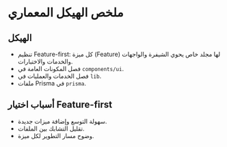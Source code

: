 # ملخص الهيكل المعماري

## الهيكل
- تنظيم Feature-first: كل ميزة (Feature) لها مجلد خاص يحوي الشيفرة والواجهات والخدمات والاختبارات.
- فصل المكونات العامة في `components/ui`.
- فصل الخدمات والعمليات في `lib`.
- ملفات Prisma في `prisma`.

## أسباب اختيار Feature-first
- سهولة التوسع وإضافة ميزات جديدة.
- تقليل التشابك بين الملفات.
- وضوح مسار التطوير لكل ميزة.

